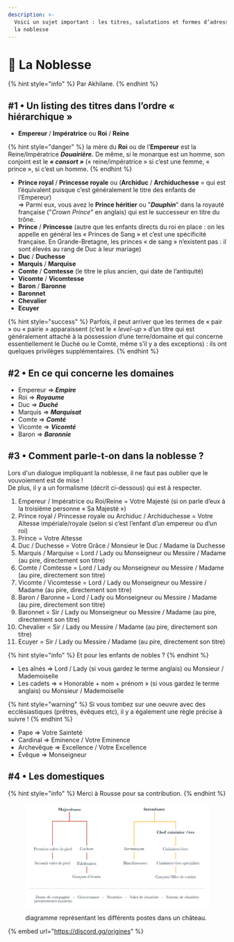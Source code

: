 ```yaml
---
description: >-
  Voici un sujet important : les titres, salutations et formes d’adressage dans
  la noblesse
---
```


# 👑 La Noblesse

{% hint style="info" %}
Par Akhilane.
{% endhint %}

## #1 • Un listing des titres dans l’ordre « hiérarchique »

* **Empereur** / **Impératrice** ou **Roi** / **Reine**

{% hint style="danger" %}
la mère du **Roi** ou de l’**Empereur** est la Reine/Impératrice _**Douairière.**_ De même, si le monarque est un homme, son conjoint est le _**« consort »**_ (« reine/impératrice » si c’est une femme, « prince », si c’est un homme.
{% endhint %}

* **Prince royal** / **Princesse royale** ou (**Archiduc** / **Archiduchesse** = qui est l’équivalent puisque c’est généralement le titre des enfants de l’Empereur)\
  \=> Parmi eux, vous avez le **Prince héritier** ou "_**Dauphin**_" dans la royauté française ("_Crown Prince_" en anglais) qui est le successeur en titre du trône.
* **Prince** / **Princesse** (autre que les enfants directs du roi en place : on les appelle en général les « Princes de Sang » et c’est une spécificité française. En Grande-Bretagne, les princes « de sang » n’existent pas : il sont élevés au rang de Duc à leur mariage)
* **Duc** / **Duchesse**
* **Marquis** / **Marquise**
* **Comte** / **Comtesse** (le titre le plus ancien, qui date de l’antiquité)
* **Vicomte** / **Vicomtesse**
* **Baron** / **Baronne**
* **Baronnet**
* **Chevalier**
* **Ecuyer**

{% hint style="success" %}
Parfois, il peut arriver que les termes de « pair » ou « pairie » apparaissent (c’est le « _level-up_ » d’un titre qui est généralement attaché à la possession d’une terre/domaine et qui concerne essentiellement le Duché ou le Comté, même s’il y a des exceptions) : ils ont quelques privilèges supplémentaires.
{% endhint %}

## #2 • En ce qui concerne les domaines

* Empereur => _**Empire**_
* Roi => _**Royaume**_
* Duc => _**Duché**_
* Marquis => _**Marquisat**_
* Comte => _**Comté**_
* Vicomte => _**Vicomté**_
* Baron => _**Baronnie**_

## #3 • **Comment parle-t-on dans la noblesse ?**

Lors d'un dialogue impliquant la noblesse, il ne faut pas oublier que le vouvoiement est de mise !\
De plus, il y a un formalisme (décrit ci-dessous) qui est à respecter.

1. Empereur / Impératrice ou Roi/Reine = Votre Majesté (si on parle d’eux à la troisième personne « Sa Majesté »)
2. Prince royal / Princesse royale ou Archiduc / Archiduchesse = Votre Altesse impériale/royale (selon si c’est l’enfant d’un empereur ou d’un roi)
3. Prince = Votre Altesse
4. Duc / Duchesse = Votre Grâce / Monsieur le Duc / Madame la Duchesse
5. Marquis / Marquise = Lord / Lady ou Monseigneur ou Messire / Madame (au pire, directement son titre)
6. Comte / Comtesse = Lord / Lady ou Monseigneur ou Messire / Madame (au pire, directement son titre)
7. Vicomte / Vicomtesse = Lord / Lady ou Monseigneur ou Messire / Madame (au pire, directement son titre)
8. Baron / Baronne = Lord / Lady ou Monseigneur ou Messire / Madame (au pire, directement son titre)
9. Baronnet = Sir / Lady ou Monseigneur ou Messire / Madame (au pire, directement son titre)
10. Chevalier = Sir / Lady ou Messire / Madame (au pire, directement son titre)
11. Ecuyer = Sir / Lady ou Messire / Madame (au pire, directement son titre)

{% hint style="info" %}
Et pour les enfants de nobles ?
{% endhint %}

* Les aînés => Lord / Lady (si vous gardez le terme anglais) ou Monsieur / Mademoiselle
* Les cadets => « Honorable + nom + prénom » (si vous gardez le terme anglais) ou Monsieur / Mademoiselle

{% hint style="warning" %}
Si vous tombez sur une oeuvre avec des ecclésiastiques (prêtres, évêques etc), il y a également une règle précise à suivre !
{% endhint %}

* Pape => Votre Sainteté
* Cardinal => Eminence / Votre Eminence
* Archevêque => Excellence / Votre Excellence
* Évêque => Monseigneur

## #4 • Les domestiques&#x20;

{% hint style="info" %}
Merci à Rousse pour sa contribution.
{% endhint %}

<figure><img src="../.gitbook/assets/domestiques.png" alt=""><figcaption><p>diagramme représentant les différents postes dans un château.</p></figcaption></figure>

{% embed url="https://discord.gg/origines" %}
